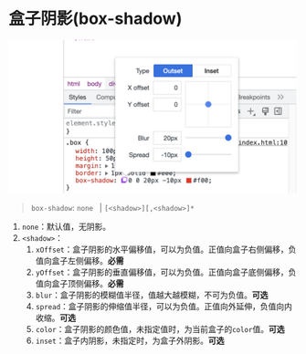 # 盒子阴影(box-shadow)

<img src="./imgs/box-shadow.png" alt="box-shadow" style="zoom:50%;" />

> `box-shadow`: `none ` | `[<shadow>][,<shadow>]*`

1. `none`：默认值，无阴影。
2. `<shadow>`：
   1. `xOffset`：盒子阴影的水平偏移值，可以为负值。正值向盒子右侧偏移，负值向盒子左侧偏移。**必需**
   2. `yOffset`：盒子阴影的垂直偏移值，可以为负值。正值向盒子底侧偏移，负值向盒子顶侧偏移。**必需**
   3. `blur`：盒子阴影的模糊值半径，值越大越模糊，不可为负值。**可选**
   4. `spread`：盒子阴影的伸缩值半径，可以为负值。正值向外延伸，负值向内收缩。**可选**
   5. `color`：盒子阴影的颜色值，未指定值时，为当前盒子的`color`值。**可选**
   6. `inset`：盒子内阴影，未指定时，为盒子外阴影。**可选**